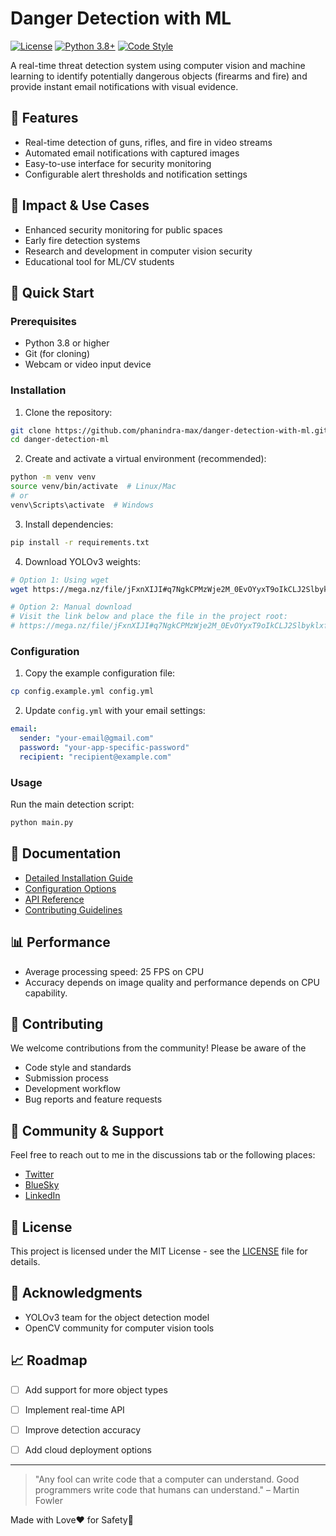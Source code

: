 # Danger Detection with ML

[![License](https://img.shields.io/badge/License-MIT-blue.svg)](LICENSE)
[![Python 3.8+](https://img.shields.io/badge/python-3.8+-blue.svg)](https://www.python.org/downloads/)
[![Code Style](https://img.shields.io/badge/code%20style-black-000000.svg)](https://github.com/psf/black)

A real-time threat detection system using computer vision and machine learning to identify potentially dangerous objects (firearms and fire) and provide instant email notifications with visual evidence.

## 🎯 Features

- Real-time detection of guns, rifles, and fire in video streams
- Automated email notifications with captured images
- Easy-to-use interface for security monitoring
- Configurable alert thresholds and notification settings

## 🌟 Impact & Use Cases

- Enhanced security monitoring for public spaces
- Early fire detection systems
- Research and development in computer vision security
- Educational tool for ML/CV students

## 🚀 Quick Start

### Prerequisites

- Python 3.8 or higher
- Git (for cloning)
- Webcam or video input device

### Installation

1. Clone the repository:
```bash
git clone https://github.com/phanindra-max/danger-detection-with-ml.git
cd danger-detection-ml
```

2. Create and activate a virtual environment (recommended):
```bash
python -m venv venv
source venv/bin/activate  # Linux/Mac
# or
venv\Scripts\activate  # Windows
```

3. Install dependencies:
```bash
pip install -r requirements.txt
```

4. Download YOLOv3 weights:
```bash
# Option 1: Using wget
wget https://mega.nz/file/jFxnXIJI#q7NgkCPMzWje2M_0EvOYyxT9oIkCLJ2SlbyklxfR13k -O yolov3.weights

# Option 2: Manual download
# Visit the link below and place the file in the project root:
# https://mega.nz/file/jFxnXIJI#q7NgkCPMzWje2M_0EvOYyxT9oIkCLJ2SlbyklxfR13k
```

### Configuration

1. Copy the example configuration file:
```bash
cp config.example.yml config.yml
```

2. Update `config.yml` with your email settings:
```yaml
email:
  sender: "your-email@gmail.com"
  password: "your-app-specific-password"
  recipient: "recipient@example.com"
```

### Usage

Run the main detection script:
```bash
python main.py
```

## 📖 Documentation

- [Detailed Installation Guide](docs/installation.md)
- [Configuration Options](docs/configuration.md)
- [API Reference](docs/api.md)
- [Contributing Guidelines](CONTRIBUTING.md)


## 📊 Performance

- Average processing speed: 25 FPS on CPU
- Accuracy depends on image quality and performance depends on CPU capability.

## 🤝 Contributing

We welcome contributions from the community! Please be aware of the 

- Code style and standards
- Submission process
- Development workflow
- Bug reports and feature requests

## 🌈 Community & Support

Feel free to reach out to me in the discussions tab or the following places:
- [Twitter](https://x.com/phanindraMax)
- [BlueSky](https://bsky.app/profile/phanindra-max.bsky.social)
- [LinkedIn](https://www.linkedin.com/in/phanindra-max/)

## 📝 License

This project is licensed under the MIT License - see the [LICENSE](LICENSE) file for details.

## 🙏 Acknowledgments

- YOLOv3 team for the object detection model
- OpenCV community for computer vision tools


## 📈 Roadmap

- [ ] Add support for more object types
- [ ] Implement real-time API
- [ ] Improve detection accuracy
- [ ] Add cloud deployment options


---

> "Any fool can write code that a computer can understand. Good programmers write code that humans can understand." – Martin Fowler

Made with Love❤️ for Safety🦺

